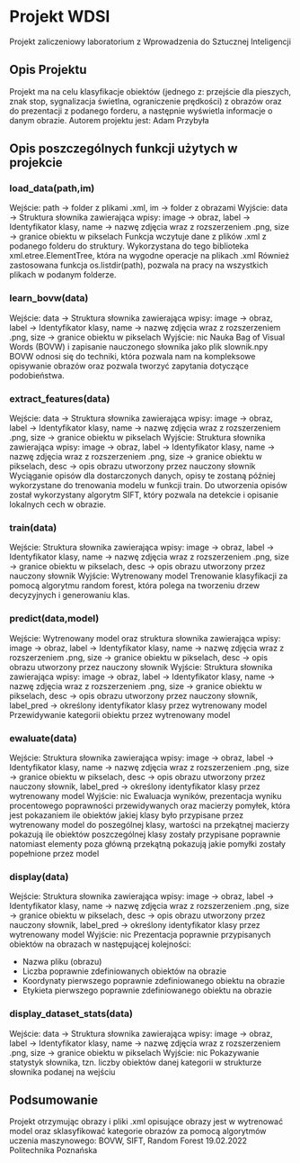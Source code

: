 # Projekt WDSI
Projekt zaliczeniowy laboratorium z Wprowadzenia do Sztucznej Inteligencji

## Opis Projektu
Projekt ma na celu klasyfikacje obiektów (jednego z: przejście dla pieszych, znak stop, sygnalizacja świetlna, ograniczenie prędkości) z obrazów oraz do prezentacji z podanego forderu, a następnie wyświetla informacje o danym obrazie.
Autorem projektu jest: Adam Przybyła

## Opis poszczególnych funkcji użytych w projekcie
### load_data(path,im)
Wejście: path -> folder z plikami .xml, im -> folder z obrazami
Wyjście: data -> Struktura słownika zawierająca wpisy: image -> obraz, label -> Identyfikator klasy, name -> nazwę zdjęcia wraz z rozszerzeniem .png,
size -> granice obiektu w pikselach
Funkcja wczytuje dane z plików .xml z podanego folderu do struktury. Wykorzystana do tego biblioteka xml.etree.ElementTree, która na wygodne operacje na plikach .xml
Również zastosowana funkcja os.listdir(path), pozwala na pracy na wszystkich plikach w podanym folderze.

### learn_bovw(data)
Wejście: data -> Struktura słownika zawierająca wpisy: image -> obraz, label -> Identyfikator klasy, name -> nazwę zdjęcia wraz z rozszerzeniem .png,
size -> granice obiektu w pikselach
Wyjście: nic
Nauka Bag of Visual Words (BOVW) i zapisanie nauczonego słownika jako plik slownik.npy
BOVW odnosi się do techniki, która pozwala nam na kompleksowe opisywanie obrazów oraz pozwala tworzyć zapytania dotyczące podobieństwa.

### extract_features(data)
Wejście: data -> Struktura słownika zawierająca wpisy: image -> obraz, label -> Identyfikator klasy, name -> nazwę zdjęcia wraz z rozszerzeniem .png,
size -> granice obiektu w pikselach
Wyjście: Struktura słownika zawierająca wpisy: image -> obraz, label -> Identyfikator klasy, name -> nazwę zdjęcia wraz z rozszerzeniem .png,
size -> granice obiektu w pikselach, desc -> opis obrazu utworzony przez nauczony słownik
Wyciąganie opisów dla dostarczonych danych, opisy te zostaną później wykorzystane do trenowania modelu w funkcji train. Do utworzenia opisów został wykorzystany algorytm SIFT,
który pozwala na detekcie i opisanie lokalnych cech w obrazie.

### train(data)
Wejście: Struktura słownika zawierająca wpisy: image -> obraz, label -> Identyfikator klasy, name -> nazwę zdjęcia wraz z rozszerzeniem .png,
size -> granice obiektu w pikselach, desc -> opis obrazu utworzony przez nauczony słownik
Wyjście: Wytrenowany model
Trenowanie klasyfikacji za pomocą algorytmu random forest, która polega na tworzeniu drzew decyzyjnych i generowaniu klas.

### predict(data,model)
Wejście: Wytrenowany model oraz struktura słownika zawierająca wpisy: image -> obraz, label -> Identyfikator klasy, name -> nazwę zdjęcia wraz z rozszerzeniem .png,
size -> granice obiektu w pikselach, desc -> opis obrazu utworzony przez nauczony słownik 
Wyjście: Struktura słownika zawierająca wpisy: image -> obraz, label -> Identyfikator klasy, name -> nazwę zdjęcia wraz z rozszerzeniem .png,
size -> granice obiektu w pikselach, desc -> opis obrazu utworzony przez nauczony słownik, label_pred -> określony identyfikator klasy przez wytrenowany model
Przewidywanie kategorii obiektu przez wytrenowany model

### ewaluate(data)
Wejście: Struktura słownika zawierająca wpisy: image -> obraz, label -> Identyfikator klasy, name -> nazwę zdjęcia wraz z rozszerzeniem .png,
size -> granice obiektu w pikselach, desc -> opis obrazu utworzony przez nauczony słownik, label_pred -> określony identyfikator klasy przez wytrenowany model
Wyjście: nic
Ewaluacja wyników, prezentacja wyniku procentowego poprawności przewidywanych oraz macierzy pomyłek, która jest pokazaniem ile obiektów jakiej klasy było przypisane
przez wytrenowany model do poszególnej klasy, wartości na przekątnej macierzy pokazują ile obiektów poszczególnej klasy zostały przypisane poprawnie natomiast elementy poza
główną przekątną pokazują jakie pomyłki zostały popełnione przez model

### display(data)
Wejście: Struktura słownika zawierająca wpisy: image -> obraz, label -> Identyfikator klasy, name -> nazwę zdjęcia wraz z rozszerzeniem .png,
size -> granice obiektu w pikselach, desc -> opis obrazu utworzony przez nauczony słownik, label_pred -> określony identyfikator klasy przez wytrenowany model
Wyjście: nic
Prezentacja poprawnie przypisanych obiektów na obrazach w następującej kolejności:
- Nazwa pliku (obrazu)
- Liczba poprawnie zdefiniowanych obiektów na obrazie
- Koordynaty pierwszego poprawnie zdefiniowanego obiektu na obrazie
- Etykieta pierwszego poprawnie zdefiniowanego obiektu na obrazie

### display_dataset_stats(data)
Wejście: data -> Struktura słownika zawierająca wpisy: image -> obraz, label -> Identyfikator klasy, name -> nazwę zdjęcia wraz z rozszerzeniem .png,
size -> granice obiektu w pikselach
Wyjście: nic
Pokazywanie statystyk słownika, tzn. liczby obiektów danej kategorii w strukturze słownika podanej na wejściu 

## Podsumowanie
Projekt otrzymując obrazy i pliki .xml opisujące obrazy jest w wytrenować model oraz sklasyfikować kategorie obrazów 
za pomocą algorytmów uczenia maszynowego: BOVW, SIFT, Random Forest
19.02.2022 Politechnika Poznańska

